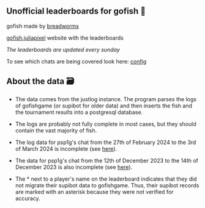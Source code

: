 ## Unofficial leaderboards for gofish 🥇
gofish made by [breadworms](https://www.twitch.tv/breadworms)

[gofish.juliapixel](https://gofish.juliapixel.com/) website with the leaderboards

_The leaderboards are updated every sunday_

To see which chats are being covered look here: [config](https://github.com/blableblup/gofish/blob/main/config.json)

## About the data 🗃️

* The data comes from the justlog instance. The program parses the logs of gofishgame (or supibot for older data) and then inserts the fish and the tournament results into a postgresql database.

* The logs are probably not fully complete in most cases, but they should contain the vast majority of fish.

* The log data for psp1g's chat from the 27th of February 2024 to the 3rd of March 2024 is incomplete (see [here](https://logs.nadeko.net/channel/psp1g/2024/2/28)).

* The data for psp1g's chat from the 12th of December 2023 to the 14th of December 2023  is also incomplete (see [here](https://logs.nadeko.net/channel/psp1g/2023/12/13)).

* The * next to a player's name on the leaderboard indicates that they did not migrate their supibot data to gofishgame. Thus, their supibot records are marked with an asterisk because they were not verified for accuracy.
